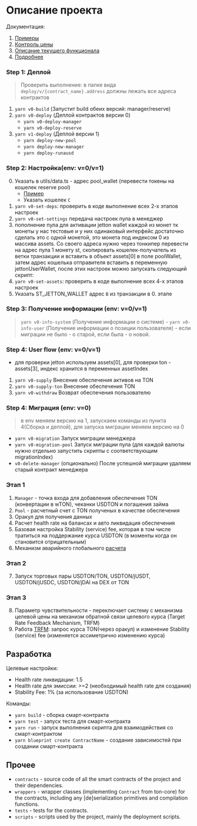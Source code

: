 # Описание проекта

Документация:

1. [Примеры](/docs/examples.md)
2. [Контроль цены](/docs/price_control.md)
3. [Описание текущего функционала](/docs/contracts.md)
4. [Подробнее](/docs/ux.md)

### Step 1: Деплой

> Проверить выполнение: в папке вида `deploy/v/{contract_name}.address` должны лежать все адреса контрактов

1. `yarn v0-build` (Запустит build обеих версий:  manager/reserve)
2. `yarn v0-deploy` (Деплой контрактов версии 0)
    - `yarn v0-deploy-manager`
    - `yarn v0-deploy-reserve`
3. `yarn v1-deploy` (Деплой версии 1)
    - `yarn deploy-new-pool`
    - `yarn deploy-new-manager`
    - `yarn deploy-runausd`


### Step 2: Настройка(env: v=0/v=1)
0. Указать в utils/data.ts - адрес pool_wallet (перевести токены на кошелек reserve pool)
    - [Пример](https://testnet.tonviewer.com/transaction/c4723b1d790819ba21ced0d489065d3a7b4564b4c90235bd7100fb58a9dc9f46)
    - Указать кошелек `C`
1. `yarn v0-set-deps`: проверить в коде выполнение всех 2-х этапов настроек
2. `yarn v0-set-settings` передача настроек пула в менеджер
3. пополнение пула для активации jetton wallet каждой из монет
      тк монеты у нас тестовые и у них одинаковый интерфейс достаточно сделать это с одной монетой, это монета под индексом 0 из массива assets. Со своего адреса нужно через тонкипер перевести на адрес пула 1 монету st, скопировать кошелек-получатель из ветки транзакции и вставить в объект assets[0] в поле poolWallet, затем адрес кошелька отправителя вставить в переменную jettonUserWallet, после этих настроек можно запускать следующий скрипт:
4. `yarn v0-set-assets`: проверить в коде выполнение всех 4-х этапов настроек
5. Указать ST_JETTON_WALLET адрес `B` из транзакции в 0. этапе


### Step 3: Получение информации (env: v=0/v=1)
> `yarn v0-info-system` (Получение информации о системе) -
> `yarn v0-info-user` (Получение информации о позиции пользователя) - если миграции не было - о старой, если была - о новой. 

### Step 4: User flow (env: v=0/v=1)
  - для проверки jetton используем assets[0], для проверки ton - assets[3], индекс хранится в переменных assetIndex 
1. `yarn v0-supply` Внесение обеспечения активов на TON
2. `yarn v0-supply-ton` Внесение обеспечения TON
3. `yarn v0-withdraw` Возврат обеспечения пользователю

### Step 4: Миграция (env: v=0)
> в env меняем версию на 1, запускаем команды из пункта 4(Сборка и деплой), для запуска миграции меняем версию на 0
 - `yarn v0-migration` Запуск миграции менеджера
 - `yarn v0-migration-pool` Запуск миграции пула (для каждой валюты нужно отдельно запустить скрипты с соответствующим      migrationIndex)
 - `v0-delete-manager` (опционально) После успешной миграции удаляем старый контракт менеджера

### Этап 1

1. `Manager` - точка входа для добавления обеспечения TON (конвертации в wTON), чеканки USDTON и погашения займа
2. `Pool` - расчетный счет с TON полученых в качестве обеспечения
3. Оракул для получения данных
4. Расчет health rate на балансах и авто ликвидация обеспечения
5. Базовая настройка Stability (service) fee, которая в том числе тратиться на поддержание курса USDTON (в моменты когда он становится отрицательным)
6. Механизм аварийного глобального [расчета](/docs/price_control.md#глобальный-расчет)

### Этап 2

7. Запуск торговых пары USDTON/TON, USDTON/jUSDT, USDTON/jUSDC, USDTON/jDAI на DEX от TON

### Этап 3

8. Параметр чувствительности - переключает систему с механизма целевой цены на механизм обратной связи целевого курса (Target Rate Feedback Mechanism, TRFM)
9. Работа [TRFM](/docs/price_control.md#2-этап-переключение-с-целевой-цены-на-механизм-обратной-связи-целевого-курса---trfm): запрос курса TON(через оракул) и изменение Stability (service) fee (изменяется ассиметрично изменению курса)

## Разработка

Целевые настройки:

-   Health rate ликвидации: 1.5
-   Health rate для эмиссии: >=2 (необходимый health rate для создания)
-   Stability Fee: 1% (за использование USDTON)

Команды:

-   `yarn build` - сборка смарт-контракта
-   `yarn test` - запуск теста для смарт-контракта
-   `yarn run` - запуск выполнения скрипта для взаимодействия со смарт-контрактом
-   `yarn blueprint create ContractName` - создание зависимостей при создании смарт-контракта

## Прочее

-   `contracts` - source code of all the smart contracts of the project and their dependencies.
-   `wrappers` - wrapper classes (implementing `Contract` from ton-core) for the contracts, including any [de]serialization primitives and compilation functions.
-   `tests` - tests for the contracts.
-   `scripts` - scripts used by the project, mainly the deployment scripts.

